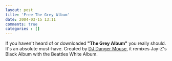 ```yaml
---
layout: post
title: 'Free The Grey Album'
date: 2004-03-15 13:11
comments: true
categories : []
---  
```


If you haven't heard of or downloaded <b>"The Grey Album"</b> you really should. It's an absolute must-have. Created by <a href="http://djdangermouse.com/">DJ Danger Mouse</a>, it remixes Jay-Z's Black Album with the Beattles White Album.

